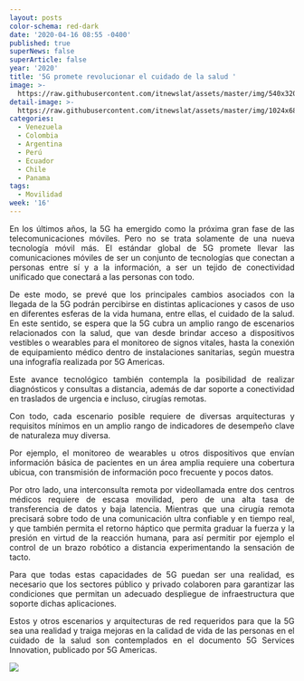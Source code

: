 ```yaml
---
layout: posts
color-schema: red-dark
date: '2020-04-16 08:55 -0400'
published: true
superNews: false
superArticle: false
year: '2020'
title: '5G promete revolucionar el cuidado de la salud '
image: >-
  https://raw.githubusercontent.com/itnewslat/assets/master/img/540x320/Ciudad-5G-p.jpg
detail-image: >-
  https://raw.githubusercontent.com/itnewslat/assets/master/img/1024x680/Ciudad-5G-g.jpg
categories:
  - Venezuela
  - Colombia
  - Argentina
  - Perú
  - Ecuador
  - Chile
  - Panama
tags:
  - Movilidad
week: '16'
---
```

<p style="text-align: justify;">En los últimos años, la 5G ha emergido como la próxima gran fase de las telecomunicaciones móviles. Pero no se trata solamente de una nueva tecnología móvil más. El estándar global de 5G promete llevar las comunicaciones móviles de ser un conjunto de tecnologías que conectan a personas entre sí y a la información, a ser un tejido de conectividad unificado que conectará a las personas con todo.</p>

<p style="text-align: justify;">De este modo, se prevé que los principales cambios asociados con la llegada de la 5G podrán percibirse en distintas aplicaciones y casos de uso en diferentes esferas de la vida humana, entre ellas, el cuidado de la salud. En este sentido, se espera que la 5G cubra un amplio rango de escenarios relacionados con la salud, que van desde brindar acceso a dispositivos vestibles o wearables para el monitoreo de signos vitales, hasta la conexión de equipamiento médico dentro de instalaciones sanitarias, según muestra una infografía realizada por 5G Americas.</p>

<p style="text-align: justify;">Este avance tecnológico también contempla la posibilidad de realizar diagnósticos y consultas a distancia, además de dar soporte a conectividad en traslados de urgencia e incluso, cirugías remotas.</p>

<p style="text-align: justify;">Con todo, cada escenario posible requiere de diversas arquitecturas y requisitos mínimos en un amplio rango de indicadores de desempeño clave de naturaleza muy diversa.</p>

<p style="text-align: justify;">Por ejemplo, el monitoreo de wearables u otros dispositivos que envían información básica de pacientes en un área amplia requiere una cobertura ubicua, con transmisión de información poco frecuente y pocos datos.</p>

<p style="text-align: justify;">Por otro lado, una interconsulta remota por videollamada entre dos centros médicos requiere de escasa movilidad, pero de una alta tasa de transferencia de datos y baja latencia. Mientras que una cirugía remota precisará sobre todo de una comunicación ultra confiable y en tiempo real, y que también permita el retorno háptico que permita graduar la fuerza y la presión en virtud de la reacción humana, para así permitir por ejemplo el control de un brazo robótico a distancia experimentando la sensación de tacto.</p>

<p style="text-align: justify;">Para que todas estas capacidades de 5G puedan ser una realidad, es necesario que los sectores público y privado colaboren para garantizar las condiciones que permitan un adecuado despliegue de infraestructura que soporte dichas aplicaciones.</p>

<p style="text-align: justify;">Estos y otros escenarios y arquitecturas de red requeridos para que la 5G sea una realidad y traiga mejoras en la calidad de vida de las personas en el cuidado de la salud son contemplados en el documento 5G Services Innovation, publicado por 5G Americas.</p> 

<img src="https://tracker.metricool.com/c3po.jpg?hash=56f88a41e39ab42c063cc51676587a04"/>
